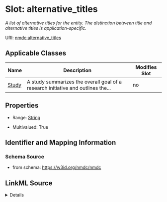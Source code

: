 # Slot: alternative_titles


_A list of alternative titles for the entity. The distinction between title and alternative titles is application-specific._



URI: [nmdc:alternative_titles](https://w3id.org/nmdc/alternative_titles)



<!-- no inheritance hierarchy -->




## Applicable Classes

| Name | Description | Modifies Slot |
| --- | --- | --- |
[Study](Study.md) | A study summarizes the overall goal of a research initiative and outlines the... |  no  |







## Properties

* Range: [String](String.md)

* Multivalued: True





## Identifier and Mapping Information







### Schema Source


* from schema: https://w3id.org/nmdc/nmdc




## LinkML Source

<details>
```yaml
name: alternative_titles
description: A list of alternative titles for the entity. The distinction between
  title and alternative titles is application-specific.
from_schema: https://w3id.org/nmdc/nmdc
exact_mappings:
- dcterms:alternative
rank: 1000
multivalued: true
alias: alternative_titles
domain_of:
- Study
range: string

```
</details>